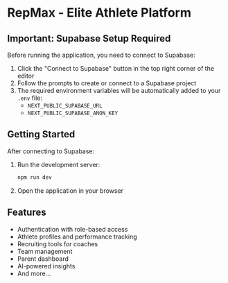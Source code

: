 # RepMax - Elite Athlete Platform

## Important: Supabase Setup Required

Before running the application, you need to connect to Supabase:

1. Click the "Connect to Supabase" button in the top right corner of the editor
2. Follow the prompts to create or connect to a Supabase project
3. The required environment variables will be automatically added to your `.env` file:
   - `NEXT_PUBLIC_SUPABASE_URL`
   - `NEXT_PUBLIC_SUPABASE_ANON_KEY`

## Getting Started

After connecting to Supabase:

1. Run the development server:
   ```bash
   npm run dev
   ```

2. Open the application in your browser

## Features

- Authentication with role-based access
- Athlete profiles and performance tracking
- Recruiting tools for coaches
- Team management
- Parent dashboard
- AI-powered insights
- And more...